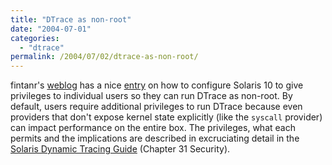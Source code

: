 ```yaml
---
title: "DTrace as non-root"
date: "2004-07-01"
categories:
  - "dtrace"
permalink: /2004/07/02/dtrace-as-non-root/
---
```


fintanr's [weblog](http://blogs.sun.com/fintanr) has a nice [entry](http://blogs.sun.com/roller/page/fintanr/20040629#giving_a_user_privileges_to) on how to configure Solaris 10 to give privileges to individual users so they can run DTrace as non-root. By default, users require additional privileges to run DTrace because even providers that don't expose kernel state explicitly (like the `syscall` provider) can impact performance on the entire box. The privileges, what each permits and the implications are described in excruciating detail in the [Solaris Dynamic Tracing Guide](http://www.sun.com/bigadmin/content/dtrace/d10_latest.pdf) (Chapter 31 Security).
